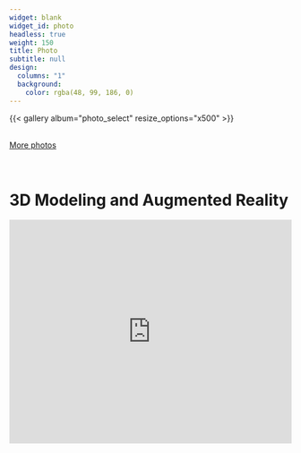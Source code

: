 ```yaml
---
widget: blank
widget_id: photo
headless: true
weight: 150
title: Photo
subtitle: null
design:
  columns: "1"
  background:
    color: rgba(48, 99, 186, 0)
---
```

{{< gallery album="photo_select" resize_options="x500" >}}


[  
More photos](/photo)
<h1> <br>3D Modeling and Augmented Reality </h1>

<script type="module" src="https://unpkg.com/@google/model-viewer/dist/model-viewer.min.js"></script>
<iframe src="https://cpoulinn.github.io/AR-Demo/3Ddino" height="400" width="100%" style="border:none;"></iframe> 
